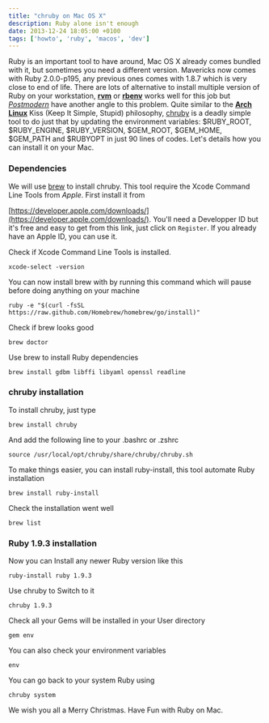 ```yaml
---
title: "chruby on Mac OS X"
description: Ruby alone isn't enough
date: 2013-12-24 18:05:00 +0100
tags: ['howto', 'ruby', 'macos', 'dev']
---
```


Ruby is an important tool to have around, Mac OS X already comes bundled with it, but sometimes you need a different version. Mavericks now comes with Ruby 2.0.0-p195, any previous ones comes with 1.8.7 which is very close to end of life. There are lots of alternative to install multiple version of Ruby on your workstation, **[rvm](https://rvm.io/)** or **[rbenv](https://github.com/sstephenson/rbenv)** works well for this job but *[Postmodern](http://postmodern.github.io/)* have another angle to this problem. Quite similar to the **[Arch Linux](https://wiki.archlinux.org/index.php/The_Arch_Way)** Kiss (Keep It Simple, Stupid) philosophy, [chruby](https://github.com/postmodern/chruby) is a deadly simple tool to do just that by updating the environment variables: $RUBY_ROOT, $RUBY_ENGINE, $RUBY_VERSION, $GEM_ROOT, $GEM_HOME, $GEM_PATH and $RUBYOPT in just 90 lines of codes. Let's details how you can install it on your Mac.

<!-- more -->

### Dependencies

We will use [brew](http://brew.sh/) to install chruby. This tool require the Xcode Command Line Tools from *Apple*. First install it from

[https://developer.apple.com/downloads/](https://developer.apple.com/downloads/). You'll need a Developper ID but it's free and easy to get from this link, just click on `Register`. If you already have an Apple ID, you can use it.

Check if Xcode Command Line Tools is installed.

	xcode-select -version

You can now install brew with by running this command which will pause before doing anything on your machine

	ruby -e "$(curl -fsSL https://raw.github.com/Homebrew/homebrew/go/install)"

Check if brew looks good

	brew doctor

Use brew to install Ruby dependencies

	brew install gdbm libffi libyaml openssl readline

### chruby installation

To install chruby, just type

	brew install chruby

And add the following line to your .bashrc or .zshrc

	source /usr/local/opt/chruby/share/chruby/chruby.sh

To make things easier, you can install ruby-install, this tool automate Ruby installation

	brew install ruby-install

Check the installation went well 

	brew list

### Ruby 1.9.3 installation

Now you can Install any newer Ruby version like this

	ruby-install ruby 1.9.3

Use chruby to Switch to it

	chruby 1.9.3

Check all your Gems will be installed in your User directory

	gem env

You can also check your environment variables

	env

You can go back to your system Ruby using

	chruby system

We wish you all a Merry Christmas. Have Fun with Ruby on Mac.

